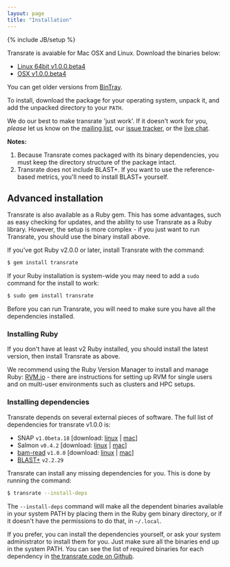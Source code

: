 ```yaml
---
layout: page
title: "Installation"
---
```


{% include JB/setup %}

Transrate is avaiable for Mac OSX and Linux. Download the binaries below:

- [Linux 64bit v1.0.0.beta4](https://bintray.com/artifact/download/blahah/generic/transrate-1.0.0.beta4-linux-x86_64.tar.gz)
- [OSX v1.0.0.beta4](https://bintray.com/artifact/download/blahah/generic/transrate-1.0.0.beta4-osx.tar.gz)

You can get older versions from [BinTray](https://bintray.com/blahah/generic/transrate).

To install, download the package for your operating system, unpack it, and add the unpacked directory to your `PATH`.

We do our best to make transrate 'just work'. If it doesn't work for you, *please* let us know on the [mailing list](https://groups.google.com/forum/#!forum/transrate-users), our [issue tracker](https://github.com/Blahah/transrate/issues), or the [live chat](https://gitter.im/Blahah/transrate).

**Notes:**

1. Because Transrate comes packaged with its binary dependencies, you must keep the directory structure of the package intact.
2. Transrate does not include BLAST+. If you want to use the reference-based metrics, you'll need to install BLAST+ yourself.

## Advanced installation

Transrate is also available as a Ruby gem. This has some advantages, such as easy checking for updates, and the ability to use Transrate as a Ruby library. However, the setup is more complex - if you just want to run Transrate, you should use the binary install above.

If you've got Ruby v2.0.0 or later, install Transrate with the command:

```bash
$ gem install transrate
```

If your Ruby installation is system-wide you may need to add a `sudo` command for the install to work:

```bash
$ sudo gem install transrate
```

Before you can run Transrate, you will need to make sure you have all the dependencies installed.

### Installing Ruby

If you don't have at least v2 Ruby installed, you should install the latest version, then install Transrate as above.

We recommend using the Ruby Version Manager to install and manage Ruby: [RVM.io](http://rvm.io) - there are instructions for setting up RVM for single users and on multi-user environments such as clusters and HPC setups.

### Installing dependencies

Transrate depends on several external pieces of software. The full list of dependencies for transrate v1.0.0 is:

- SNAP `v1.0beta.18` [download: [linux](https://github.com/Blahah/snap/releases/download/v1.0beta.18/snap_v1.0beta.18_linux.tar.gz) | [mac](https://github.com/Blahah/snap/releases/download/v1.0beta.18/snap_v1.0beta.18_osx.tar.gz)]
- Salmon `v0.4.2` [download: [linux](https://github.com/COMBINE-lab/salmon/releases/download/v0.4.2/SalmonBeta-0.4.2_DebianSqueeze.tar.gz) | [mac](https://github.com/COMBINE-lab/salmon/releases/download/v0.4.2/SalmonBeta-0.4.2_OSX-10.10.tar.gz)]
- [bam-read](https://github.com/cboursnell/transrate-tools) `v1.0.0` [download: [linux](https://github.com/Blahah/transrate-tools/releases/download/v1.0.0/bam-read_v1.0.0_linux.tar.gz) | [mac](https://github.com/Blahah/transrate-tools/releases/download/v1.0.0/bam-read_v1.0.0_osx.tar.gz)]
- [BLAST+](http://blast.ncbi.nlm.nih.gov/Blast.cgi?PAGE_TYPE=BlastDocs&DOC_TYPE=Download) `v2.2.29`

Transrate can install any missing dependencies for you. This is done by running the command:

```bash
$ transrate --install-deps
```

The `--install-deps` command will make all the dependent binaries available in your system PATH by placing them in the Ruby gem binary directory, or if it doesn't have the permissions to do that, in `~/.local`.

If you prefer, you can install the dependencies yourself, or ask your system administrator to install them for you. Just make sure all the binaries end up in the system PATH. You can see the list of required binaries for each dependency in [the transrate code on Github](https://github.com/Blahah/transrate/blob/master/deps/deps.yaml).
